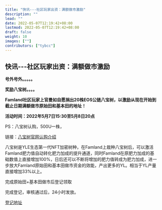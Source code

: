 ```yaml
---
title: "快讯---社区玩家出资：满额做市激励"
description: ""
lead: ""
date: 2022-05-07T12:19:42+08:00
lastmod: 2022-05-07T12:19:42+08:00
draft: false
weight: 10
images: [""]
contributors: ["tybcc"]
---
```

## **快讯---社区玩家出资：满额做市激励** 

**号外号外。。。。。**

**奖励八宝树。。。。**

**Famland社区玩家上官曼如自愿捐出20株EOS公链八宝树，以激励从现在开始到截止日期满额做市原始田和基本田的地址！**

**活动时间：2022年5月7日15:30至5月8日20点**

PS：八宝树认购，500U一株，

链接：[八宝树官网认购介绍](https://famland.eth.link/docs/activities/buy-cryptotree/)

八宝树是YLE生态第一代NFT加密树种，在Famland上栽种八宝树后，可以激活Famland肥力值自动转化肥力加成的提升通道，同时Famland在原肥力加成的基础数值上直接增加100%，日后还可以不断将增加的肥力值转成为肥力加成，进一步放大Famland原始田和基本田做市资金的效能，产出更多的YL。相当于YL产量直接增加33%以上。

完成原始田+基本田做市后登记领取

完成登记，审核通过后，24小时发放。

[登记地址](https://u0djmd49x2.jiandaoyun.com/f/6276182f9ac5e70007942556)